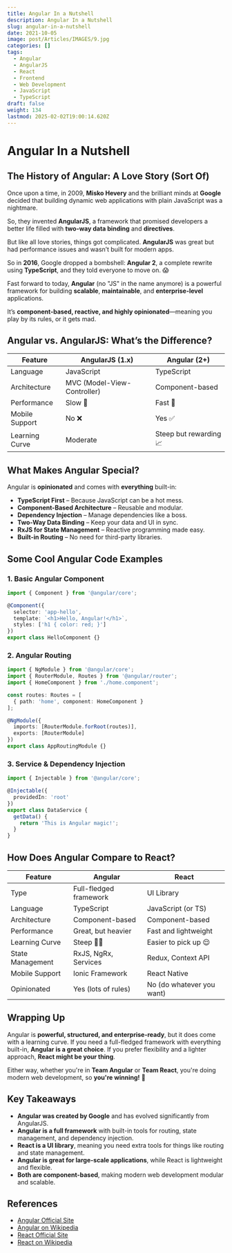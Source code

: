 ```yaml
---
title: Angular In a Nutshell
description: Angular In a Nutshell
slug: angular-in-a-nutshell
date: 2021-10-05
image: post/Articles/IMAGES/9.jpg
categories: []
tags:
  - Angular
  - AngularJS
  - React
  - Frontend
  - Web Development
  - JavaScript
  - TypeScript
draft: false
weight: 134
lastmod: 2025-02-02T19:00:14.620Z
---
```

# Angular In a Nutshell

## The History of Angular: A Love Story (Sort Of)

Once upon a time, in 2009, **Misko Hevery** and the brilliant minds at **Google** decided that building dynamic web applications with plain JavaScript was a nightmare.

So, they invented **AngularJS**, a framework that promised developers a better life filled with **two-way data binding** and **directives**.

But like all love stories, things got complicated. **AngularJS** was great but had performance issues and wasn’t built for modern apps.

So in **2016**, Google dropped a bombshell: **Angular 2**, a complete rewrite using **TypeScript**, and they told everyone to move on. 😱

Fast forward to today, **Angular** (no "JS" in the name anymore) is a powerful framework for building **scalable**, **maintainable**, and **enterprise-level** applications.

It’s **component-based, reactive, and highly opinionated**—meaning you play by its rules, or it gets mad.

## Angular vs. AngularJS: What’s the Difference?

| Feature        | AngularJS (1.x)             | Angular (2+)           |
| -------------- | --------------------------- | ---------------------- |
| Language       | JavaScript                  | TypeScript             |
| Architecture   | MVC (Model-View-Controller) | Component-based        |
| Performance    | Slow 🐢                     | Fast 🚀                |
| Mobile Support | No ❌                        | Yes ✅                  |
| Learning Curve | Moderate                    | Steep but rewarding 📈 |

## What Makes Angular Special?

Angular is **opinionated** and comes with **everything** built-in:

* **TypeScript First** – Because JavaScript can be a hot mess.
* **Component-Based Architecture** – Reusable and modular.
* **Dependency Injection** – Manage dependencies like a boss.
* **Two-Way Data Binding** – Keep your data and UI in sync.
* **RxJS for State Management** – Reactive programming made easy.
* **Built-in Routing** – No need for third-party libraries.

## Some Cool Angular Code Examples

### 1. Basic Angular Component

```typescript
import { Component } from '@angular/core';

@Component({
  selector: 'app-hello',
  template: `<h1>Hello, Angular!</h1>`,
  styles: ['h1 { color: red; }']
})
export class HelloComponent {}
```

### 2. Angular Routing

```typescript
import { NgModule } from '@angular/core';
import { RouterModule, Routes } from '@angular/router';
import { HomeComponent } from './home.component';

const routes: Routes = [
  { path: 'home', component: HomeComponent }
];

@NgModule({
  imports: [RouterModule.forRoot(routes)],
  exports: [RouterModule]
})
export class AppRoutingModule {}
```

### 3. Service & Dependency Injection

```typescript
import { Injectable } from '@angular/core';

@Injectable({
  providedIn: 'root'
})
export class DataService {
  getData() {
    return 'This is Angular magic!';
  }
}
```

## How Does Angular Compare to React?

| Feature          | Angular                | React                     |
| ---------------- | ---------------------- | ------------------------- |
| Type             | Full-fledged framework | UI Library                |
| Language         | TypeScript             | JavaScript (or TS)        |
| Architecture     | Component-based        | Component-based           |
| Performance      | Great, but heavier     | Fast and lightweight      |
| Learning Curve   | Steep 😵‍💫            | Easier to pick up 😌      |
| State Management | RxJS, NgRx, Services   | Redux, Context API        |
| Mobile Support   | Ionic Framework        | React Native              |
| Opinionated      | Yes (lots of rules)    | No (do whatever you want) |

## Wrapping Up

Angular is **powerful, structured, and enterprise-ready**, but it does come with a learning curve. If you need a full-fledged framework with everything built-in, **Angular is a great choice**. If you prefer flexibility and a lighter approach, **React might be your thing**.

Either way, whether you're in **Team Angular** or **Team React**, you're doing modern web development, so **you're winning!** 🎉

## Key Takeaways

* **Angular was created by Google** and has evolved significantly from AngularJS.
* **Angular is a full framework** with built-in tools for routing, state management, and dependency injection.
* **React is a UI library**, meaning you need extra tools for things like routing and state management.
* **Angular is great for large-scale applications**, while React is lightweight and flexible.
* **Both are component-based**, making modern web development modular and scalable.

## References

* [Angular Official Site](https://angular.io/)
* [Angular on Wikipedia](https://en.wikipedia.org/wiki/Angular_\(web_framework\))
* [React Official Site](https://react.dev/)
* [React on Wikipedia](https://en.wikipedia.org/wiki/React_\(software\))
